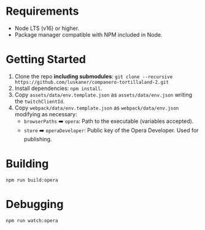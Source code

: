 # Requirements

* Node LTS (v16) or higher.
* Package manager compatible with NPM included in Node.

# Getting Started

1. Clone the repo **including submodules**: `git clone --recursive https://github.com/luskaner/companero-tortillaland-2.git`
2. Install dependencies: `npm install`.
3. Copy `assets/data/env.template.json` as `assets/data/env.json` writing the `twitchClientId`.
4. Copy `webpack/data/env.template.json` as `webpack/data/env.json` modifying as necessary:
    * `browserPaths` ➡️ `opera`: Path to the executable (variables accepted).
    * `store` ➡️ `operaDeveloper`: Public key of the Opera Developer. Used for publishing.

# Building

`npm run build:opera`

# Debugging

`npm run watch:opera`